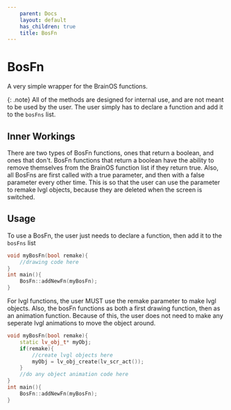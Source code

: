 ```yaml
---
    parent: Docs
    layout: default
    has_children: true
    title: BosFn
---
```

# BosFn
A very simple wrapper for the BrainOS functions.

{: .note}
All of the methods are designed for internal use, and are not meant to be used by the user. The user simply has to declare a function and add it to the `bosFns` list.

## Inner Workings
There are two types of BosFn functions, ones that return a boolean, and ones that don't. BosFn functions that return a boolean have the ability to remove themselves from the BrainOS function list if they return true. 
Also, all BosFns are first called with a true parameter, and then with a false parameter every other time. This is so that the user can use the parameter to remake lvgl objects, because they are deleted when the screen is switched. 

## Usage
To use a BosFn, the user just needs to declare a function, then add it to the `bosFns` list
```cpp
void myBosFn(bool remake){
    //drawing code here
}
int main(){
    BosFn::addNewFn(myBosFn);
}
```
For lvgl functions, the user MUST use the remake parameter to make lvgl objects. Also, the bosFn functions as both a first drawing function, then as an animation function. Because of this, the user does not need to make any seperate lvgl animations to move the object around. 
```cpp
void myBosFn(bool remake){
    static lv_obj_t* myObj;
    if(remake){
        //create lvgl objects here
        myObj = lv_obj_create(lv_scr_act());
    }
    //do any object animation code here
}
int main(){
    BosFn::addNewFn(myBosFn);
}
```